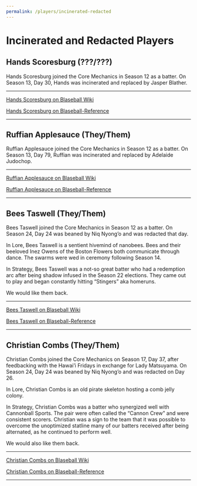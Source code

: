 ```yaml
---
permalink: /players/incinerated-redacted
---
```


# Incinerated and Redacted Players

## Hands Scoresburg (???/???)

Hands Scoresburg joined the Core Mechanics in Season 12 as a batter. On Season 13, Day 30, Hands was incinerated and 
replaced by Jasper Blather.

---

[Hands Scoresburg on Blaseball Wiki](https://www.blaseball.wiki/w/Hands_Scoresburg)

[Hands Scoresburg on Blaseball-Reference](https://blaseball-reference.com/players/hands-scoresburg)

---

## Ruffian Applesauce (They/Them)

Ruffian Applesauce joined the Core Mechanics in Season 12 as a batter. On Season 13, Day 79, Ruffian was incinerated 
and replaced by Adelaide Judochop.

---

[Ruffian Applesauce on Blaseball Wiki](https://www.blaseball.wiki/w/Ruffian_Applesauce)

[Ruffian Applesauce on Blaseball-Reference](https://blaseball-reference.com/players/ruffian-applesauce)

---

## Bees Taswell (They/Them)

Bees Taswell joined the Core Mechanics in Season 12 as a batter. On Season 24, Day 24 was beaned by Niq Nyong’o and was 
redacted that day.

In Lore, Bees Taswell is a sentient hivemind of nanobees. Bees and their beeloved Inez Owens of the Boston Flowers both 
communicate through dance. The swarms were wed in ceremony following Season 14.

In Strategy, Bees Taswell was a not-so great batter who had a redemption arc after being shadow infused in the Season 22 
elections. They came out to play and began constantly hitting “Stingers” aka homeruns. 

We would like them back.

---

[Bees Taswell on Blaseball Wiki](https://www.blaseball.wiki/w/Bees_Taswell)

[Bees Taswell on Blaseball-Reference](https://blaseball-reference.com/players/bees-taswell)

---

## Christian Combs (They/Them)

Christian Combs joined the Core Mechanics on Season 17, Day 37, after feedbacking with the Hawai’i Fridays in exchange 
for Lady Matsuyama. On Season 24, Day 24 was beaned by Niq Nyong’o and was redacted on Day 26.

In Lore, Christian Combs is an old pirate skeleton hosting a comb jelly colony.

In Strategy, Christian Combs was a batter who synergized well with Cannonball Sports. The pair were often called the 
“Cannon Crew” and were consistent scorers. Christian was a sign to the team that it was possible to overcome the 
unoptimized statline many of our batters received after being alternated, as he continued to perform well. 

We would also like them back.

---

[Christian Combs on Blaseball Wiki](https://www.blaseball.wiki/w/Christian_Combs)

[Christian Combs on Blaseball-Reference](https://blaseball-reference.com/players/christian-combs)

---






